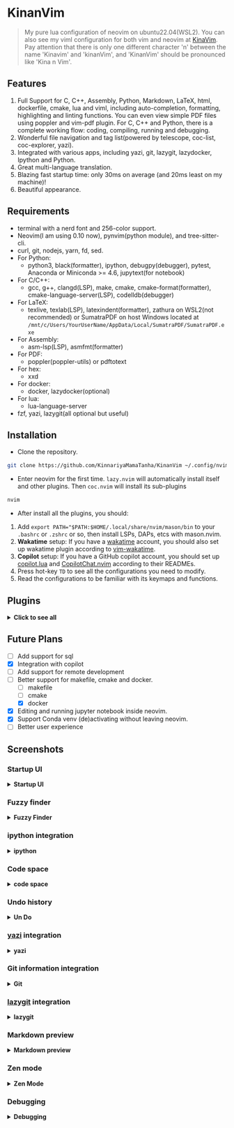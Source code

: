 # KinanVim

> My pure lua configuration of neovim on ubuntu22.04(WSL2). You can also see my viml configuration for both vim and neovim at [KinaVim](https://github.com/KinnariyaMamaTanha/KinaVim). Pay attention that there is only one different character 'n' between the name 'Kinavim' and 'kinanVim', and 'KinanVim' should be pronounced like 'Kina n Vim'.

## Features

1. Full Support for C, C++, Assembly, Python, Markdown, LaTeX, html, dockerfile, cmake, lua and viml, including auto-completion, formatting, highlighting and linting functions. You can even view simple PDF files using poppler and vim-pdf plugin. For C, C++ and Python, there is a complete working flow: coding, compiling, running and debugging.
2. Wonderful file navigation and tag list(powered by telescope, coc-list, coc-explorer, yazi).
3. Integrated with various apps, including yazi, git, lazygit, lazydocker, Ipython and Python.
4. Great multi-language translation.
5. Blazing fast startup time: only 30ms on average (and 20ms least on my machine)!
6. Beautiful appearance.

## Requirements

- terminal with a nerd font and 256-color support.
- Neovim(I am using 0.10 now), pynvim(python module), and tree-sitter-cli.
- curl, git, nodejs, yarn, fd, sed.
- For Python:
    - python3, black(formatter), ipython, debugpy(debugger), pytest, Anaconda or Miniconda >= 4.6, jupytext(for notebook)
- For C/C++:
    - gcc, g++, clangd(LSP), make, cmake, cmake-format(formatter), cmake-language-server(LSP), codelldb(debugger)
- For LaTeX:
    - texlive, texlab(LSP), latexindent(formatter), zathura on WSL2(not recommended) or SumatraPDF on host Windows located at `/mnt/c/Users/YourUserName/AppData/Local/SumatraPDF/SumatraPDF.exe`
- For Assembly:
    - asm-lsp(LSP), asmfmt(formatter)
- For PDF:
    - poppler(poppler-utils) or pdftotext
- For hex:
    - xxd
- For docker:
    - docker, lazydocker(optional)
- For lua:
    - lua-language-server
- fzf, yazi, lazygit(all optional but useful)

## Installation

- Clone the repository.

```bash
git clone https://github.com/KinnariyaMamaTanha/KinanVim ~/.config/nvim
```

- Enter neovim for the first time. `lazy.nvim` will automatically install itself and other plugins. Then `coc.nvim` will install its sub-plugins

```bash
nvim
```

- After install all the plugins, you should:

1. Add `export PATH="$PATH:$HOME/.local/share/nvim/mason/bin` to your `.bashrc` or `.zshrc` or so, then install LSPs, DAPs, etcs with mason.nvim.
2. **Wakatime** setup: If you have a [wakatime](https://wakatime.com/) account, you should also set up wakatime plugin according to [vim-wakatime](https://github.com/wakatime/vim-wakatime).
3. **Copilot** setup: If you have a GitHub copilot account, you should set up [copilot.lua](https://github.com/zbirenbaum/copilot.lua) and [CopilotChat.nvim](https://github.com/CopilotC-Nvim/CopilotChat.nvim) according to their READMEs.
4. Press hot-key `TD` to see all the configurations you need to modify.
5. Read the configurations to be familiar with its keymaps and functions.

## Plugins

<details>
  <summary><b>Click to see all</b></summary>

- [akinsho/bufferline.nvim](https://github.com/akinsho/bufferline.nvim)
- [akinsho/toggleterm.nvim](https://github.com/akinsho/toggleterm.nvim)
- [alanfortlink/blackjack.nvim](https://github.com/alanfortlink/blackjack.nvim)
- [alec-gibson/nvim-tetris](https://github.com/alec-gibson/nvim-tetris)
- [Bekaboo/dropbar.nvim](https://github.com/Bekaboo/dropbar.nvim)
- [catppuccin/nvim](https://github.com/catppuccin/nvim)
- [CopilotC-Nvim/CopilotChat.nvim](https://github.com/CopilotC-Nvim/CopilotChat.nvim)
- [CRAG666/code_runner.nvim](https://github.com/CRAG666/code_runner.nvim)
- [dhruvasagar/vim-table-mode](https://github.com/dhruvasagar/vim-table-mode)
- [dstein64/vim-startuptime](https://github.com/dstein64/vim-startuptime)
- [debugloop/telescope-undo.nvim](https://github.com/debugloop/telescope-undo.nvim)
- [emmanueltouzery/decisive.nvim](https://github.com/emmanueltouzery/decisive.nvim)
- [Eandrju/cellular-automaton.nvim](https://github.com/Eandrju/cellular-automaton.nvim)
- [fedepujol/move.nvim](https://github.com/fedepujol/move.nvim)
- [folke/flash.nvim](https://github.com/folke/flash.nvim)
- [folke/lazy.nvim](https://github.com/folke/lazy.nvim)
- [folke/noice.nvim](https://github.com/folke/noice.nvim)
- [folke/todo-comments.nvim](https://github.com/folke/todo-comments.nvim)
- [folke/tokyonight.nvim](https://github.com/folke/tokyonight.nvim)
- [folke/trouble.nvim](https://github.com/folke/trouble.nvim)
- [folke/twilight.nvim](https://github.com/folke/twilight.nvim)
- [folke/zen-mode.nvim](https://github.com/folke/zen-mode.nvim)
- [FabianWirth/search.nvim](https://github.com/FabianWirth/search.nvim)
- [Febri-i/fscreen.nvim](https://github.com/Febri-i/fscreen.nvim)
- [Febri-i/snake.nvim](https://github.com/Febri-i/snake.nvim)
- [gelguy/wilder.nvim](https://github.com/gelguy/wilder.nvim)
- [GCBallesteros/jupytext.nvim](https://github.com/GCBallesteros/jupytext.nvim)
- [hedyhli/outline.nvim](https://github.com/hedyhli/outline.nvim)
- [honza/vim-snippets](https://github.com/honza/vim-snippets)
- [hotoo/pangu.vim](https://github.com/hotoo/pangu.vim)
- [HiPhish/rainbow-delimiters.nvim](https://github.com/HiPhish/rainbow-delimiters.nvim)
- [iqxd/vim-mine-sweeping](https://github.com/iqxd/vim-mine-sweeping)
- [jbyuki/nabla.nvim](https://github.com/jbyuki/nabla.nvim)
- [kevinhwang91/nvim-ufo](https://github.com/kevinhwang91/nvim-ufo)
- [kevinhwang91/promise-async](https://github.com/kevinhwang91/promise-async)
- [kkvh/vim-docker-tools](https://github.com/kkvh/vim-docker-tools)
- [kmontocam/nvim-conda](https://github.com/kmontocam/nvim-conda)
- [kylechui/nvim-surround](https://github.com/kylechui/nvim-surround)
- [lambdalisue/vim-suda](https://github.com/lambdalisue/vim-suda)
- [ldelossa/nvim-ide](https://github.com/ldelossa/nvim-ide)
- [lervag/vimtex](https://github.com/lervag/vimtex)
- [lewis6991/gitsigns.nvim](https://github.com/lewis6991/gitsigns.nvim)
- [lukas-reineke/indent-blankline.nvim](https://github.com/lukas-reineke/indent-blankline.nvim)
- [luukvbaal/statuscol.nvim](https://github.com/luukvbaal/statuscol.nvim)
- [LunarVim/bigfile.nvim](https://github.com/LunarVim/bigfile.nvim)
- [makerj/vim-pdf](https://github.com/makerj/vim-pdf)
- [mayanksuman/vim-notes-markdown](https://github.com/mayanksuman/vim-notes-markdown)
- [mfussenegger/nvim-dap](https://github.com/mfussenegger/nvim-dap)
- [mfussenegger/nvim-dap-python](https://github.com/mfussenegger/nvim-dap-python)
- [mfussenegger/nvim-lint](https://github.com/mfussenegger/nvim-lint)
- [michaelb/sniprun](https://github.com/michaelb/sniprun)
- [mistricky/codesnap.nvim](https://github.com/mistricky/codesnap.nvim)
- [MeanderingProgrammer/markdown.nvim](https://github.com/MeanderingProgrammer/markdown.nvim)
- [Mofiqul/vscode.nvim](https://github.com/Mofiqul/vscode.nvim)
- [MunifTanjim/nui.nvim](https://github.com/MunifTanjim/nui.nvim)
- [natecraddock/workspaces.nvim](https://github.com/natecraddock/workspaces.nvim)
- [navarasu/onedark.nvim](https://github.com/navarasu/onedark.nvim)
- [neoclide/coc.nvim](https://github.com/neoclide/coc.nvim)
- [numToStr/Comment.nvim](https://github.com/numToStr/Comment.nvim)
- [nvimdev/dashboard-nvim](https://github.com/nvimdev/dashboard-nvim)
- [nvim-lua/plenary.nvim](https://github.com/nvim-lua/plenary.nvim)
- [nvim-lualine/lualine.nvim](https://github.com/nvim-lualine/lualine.nvim)
- [nvim-neotest/nvim-nio](https://github.com/nvim-neotest/nvim-nio)
- [nvim-telescope/telescope.nvim](https://github.com/nvim-telescope/telescope.nvim)
- [nvim-tree/nvim-web-devicons](https://github.com/nvim-tree/nvim-web-devicons)
- [nvim-treesitter/nvim-treesitter](https://github.com/nvim-treesitter/nvim-treesitter)
- [nvim-zh/colorful-winsep.nvim](https://github.com/nvim-zh/colorful-winsep.nvim)
- [nyngwang/NeoZoom.lua](https://github.com/nyngwang/NeoZoom.lua)
- [potamides/pantran.nvim](https://github.com/potamides/pantran.nvim)
- [rbong/vim-flog](https://github.com/rbong/vim-flog)
- [rcarriga/nvim-dap-ui](https://github.com/rcarriga/nvim-dap-ui)
- [rcarriga/nvim-notify](https://github.com/rcarriga/nvim-notify)
- [RaafatTurki/hex.nvim](https://github.com/RaafatTurki/hex.nvim)
- [stevearc/conform.nvim](https://github.com/stevearc/conform.nvim)
- [theKnightsOfRohan/csvlens.nvim](https://github.com/theKnightsOfRohan/csvlens.nvim)
- [tpope/vim-fugitive](https://github.com/tpope/vim-fugitive)
- [tpope/vim-repeat](https://github.com/tpope/vim-repeat)
- [Vigemus/iron.nvim](https://github.com/Vigemus/iron.nvim)
- [wakatime/vim-wakatime](https://github.com/wakatime/vim-wakatime)
- [williamboman/mason.nvim](https://github.com/williamboman/mason.nvim)
- [zbirenbaum/copilot.lua](https://github.com/zbirenbaum/copilot.lua)

<details>
  <summary><b>coc.nvim plugins</b></summary>

- [bigshans/coc-word](https://github.com/bigshans/coc-word)
- [clangd/coc-clangd](https://github.com/clangd/coc-clangd)
- [fannheyward/coc-ecdict](https://github.com/fannheyward/coc-ecdict)
- [fannheyward/coc-markdownlint](https://github.com/fannheyward/coc-markdownlint)
- [fannheyward/coc-pyright](https://github.com/fannheyward/coc-pyright)
- [fannheyward/coc-texlab](https://github.com/fannheyward/coc-texlab)
- [iamcco/coc-vimlsp](https://github.com/iamcco/coc-vimlsp)
- [josa42/coc-docker](https://github.com/josa42/coc-docker)
- [josa42/coc-sh](https://github.com/josa42/coc-sh)
- [neoclide/coc-html](https://github.com/neoclide/coc-html)
- [neoclide/coc-json](https://github.com/neoclide/coc-json)
- [neoclide/coc-pairs](https://github.com/neoclide/coc-pairs)
- [neoclide/coc-snippets](https://github.com/neoclide/coc-snippets)
- [neoclide/coc-yank](https://github.com/neoclide/coc-yank)
- [weirongxu/coc-explorer](https://github.com/weirongxu/coc-explorer)
- [weirongxu/coc-markdown-preview-enhanced](https://github.com/weirongxu/coc-markdown-preview-enhanced)
- [weirongxu/coc-webview](https://github.com/weirongxu/coc-webview)
- [yaegassy/coc-pydocstring](https://github.com/yaegassy/coc-pydocstring)

</details>

</details>

## Future Plans

- [ ] Add support for sql
- [x] Integration with copilot
- [ ] Add support for remote development
- [ ] Better support for makefile, cmake and docker.
  - [ ] makefile
  - [ ] cmake
  - [x] docker
- [x] Editing and running jupyter notebook inside neovim.
- [x] Support Conda venv (de)activating without leaving neovim.
- [ ] Better user experience

## Screenshots

### Startup UI

<details>
  <summary><b>Startup UI</b></summary>

![neovim](./screenshots/13.png)

</details>

### Fuzzy finder

<details>
  <summary><b>Fuzzy Finder</b></summary>

![Neovim](./screenshots/16.png)

</details>

### ipython integration

<details>
  <summary><b>ipython</b></summary>

![neovim](./screenshots/19.png)

</details>

### Code space

<details>
  <summary><b>code space</b></summary>

![neovim](./screenshots/14.png)

</details>

### Undo history

<details>
  <summary><b>Un Do</b></summary>

![neovim](./screenshots/17.png)

</details>

### [yazi](https://github.com/sxyazi/yazi) integration

<details>
  <summary><b>yazi</b></summary>

![yazi](./screenshots/7.png)

</details>

### Git information integration

<details>
  <summary><b>Git</b></summary>

![vim](./screenshots/8.png)

</details>

### [lazygit](https://github.com/jesseduffield/lazygit) integration

<details>
  <summary><b>lazygit</b></summary>

![lazygit](./screenshots/9.png)

</details>

### Markdown preview

<details>
  <summary><b>Markdown preview</b></summary>

![neovim](./screenshots/12.png)

</details>

### Zen mode

<details>
  <summary><b>Zen Mode</b></summary>

![neovim](./screenshots/18.png)

</details>

### Debugging

<details>
  <summary><b>Debugging</b></summary>

![debug](./screenshots/15.png)

</details>
